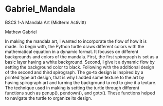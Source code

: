 # Gabriel_Mandala
BSCS 1-A Mandala Art (Midterm Activitt)

Mathew Gabriel

In making the mandala art, I wanted to incorporate the flow of how it is made. To begin with, the Python turtle draws different colors with the mathematical equation in a dynamic format. It focuses on different backgrounds and colors of the mandala. First, the first spirograph is set as a basic layer having a white background. Second, I give it a dynamic flow by setting the background color to black. Following with the additional design of the second and third spirograph. The go-to design is inspired by a printed type art design, that is why I added some texture to the art by having spirograph art and turning the background to red to give it a texture. The technique used in making is setting the turtle through different functions such as penup(), pendown(), and goto(). These functions helped to navigate the turtle to organize its design. 
